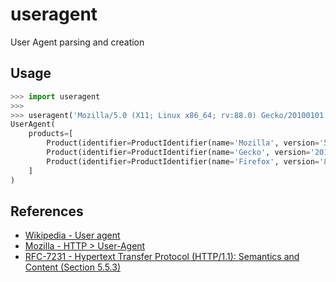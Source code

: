 # useragent
User Agent parsing and creation

## Usage
```python
>>> import useragent
>>>
>>> useragent('Mozilla/5.0 (X11; Linux x86_64; rv:88.0) Gecko/20100101 Firefox/88.0')
UserAgent(
    products=[
        Product(identifier=ProductIdentifier(name='Mozilla', version='5.0'), comments=['X11', 'Linux x86_64', 'rv:88.0']),
        Product(identifier=ProductIdentifier(name='Gecko', version='20100101'), comments=[]),
        Product(identifier=ProductIdentifier(name='Firefox', version='88.0'), comments=[])
    ]
)
```

## References
* [Wikipedia - User agent](https://en.wikipedia.org/wiki/User_agent)
* [Mozilla - HTTP > User-Agent](https://developer.mozilla.org/en-US/docs/Web/HTTP/Headers/User-Agent)
* [RFC-7231 - Hypertext Transfer Protocol (HTTP/1.1): Semantics and Content (Section 5.5.3)](https://datatracker.ietf.org/doc/html/rfc7231#section-5.5.3)
